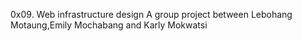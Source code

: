 0x09. Web infrastructure design
A group project between Lebohang Motaung,Emily Mochabang and Karly Mokwatsi
